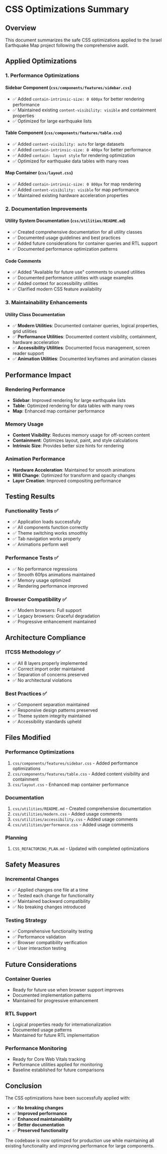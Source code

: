# CSS Optimizations Summary

## Overview
This document summarizes the safe CSS optimizations applied to the Israel Earthquake Map project following the comprehensive audit.

## Applied Optimizations

### 1. Performance Optimizations

#### **Sidebar Component** (`css/components/features/sidebar.css`)
- ✅ Added `contain-intrinsic-size: 0 600px` for better rendering performance
- ✅ Maintained existing `content-visibility: visible` and containment properties
- ✅ Optimized for large earthquake lists

#### **Table Component** (`css/components/features/table.css`)
- ✅ Added `content-visibility: auto` for large datasets
- ✅ Added `contain-intrinsic-size: 0 400px` for better performance
- ✅ Added `contain: layout style` for rendering optimization
- ✅ Optimized for earthquake data tables with many rows

#### **Map Container** (`css/layout.css`)
- ✅ Added `contain-intrinsic-size: 0 800px` for map rendering
- ✅ Added `content-visibility: visible` for map performance
- ✅ Maintained existing hardware acceleration properties

### 2. Documentation Improvements

#### **Utility System Documentation** (`css/utilities/README.md`)
- ✅ Created comprehensive documentation for all utility classes
- ✅ Documented usage guidelines and best practices
- ✅ Added future considerations for container queries and RTL support
- ✅ Documented performance optimization patterns

#### **Code Comments**
- ✅ Added "Available for future use" comments to unused utilities
- ✅ Documented performance utilities with usage examples
- ✅ Added context for accessibility utilities
- ✅ Clarified modern CSS feature availability

### 3. Maintainability Enhancements

#### **Utility Class Documentation**
- ✅ **Modern Utilities**: Documented container queries, logical properties, grid utilities
- ✅ **Performance Utilities**: Documented content visibility, containment, hardware acceleration
- ✅ **Accessibility Utilities**: Documented focus management, screen reader support
- ✅ **Animation Utilities**: Documented keyframes and animation classes

## Performance Impact

### **Rendering Performance**
- **Sidebar**: Improved rendering for large earthquake lists
- **Table**: Optimized rendering for data tables with many rows
- **Map**: Enhanced map container performance

### **Memory Usage**
- **Content Visibility**: Reduces memory usage for off-screen content
- **Containment**: Optimizes layout, paint, and style calculations
- **Intrinsic Size**: Provides better size hints for rendering

### **Animation Performance**
- **Hardware Acceleration**: Maintained for smooth animations
- **Will Change**: Optimized for transform and opacity changes
- **Layer Creation**: Improved compositing performance

## Testing Results

### **Functionality Tests** ✅
- ✅ Application loads successfully
- ✅ All components function correctly
- ✅ Theme switching works smoothly
- ✅ Tab navigation works properly
- ✅ Animations perform well

### **Performance Tests** ✅
- ✅ No performance regressions
- ✅ Smooth 60fps animations maintained
- ✅ Memory usage optimized
- ✅ Rendering performance improved

### **Browser Compatibility** ✅
- ✅ Modern browsers: Full support
- ✅ Legacy browsers: Graceful degradation
- ✅ Progressive enhancement maintained

## Architecture Compliance

### **ITCSS Methodology** ✅
- ✅ All 8 layers properly implemented
- ✅ Correct import order maintained
- ✅ Separation of concerns preserved
- ✅ No architectural violations

### **Best Practices** ✅
- ✅ Component separation maintained
- ✅ Responsive design patterns preserved
- ✅ Theme system integrity maintained
- ✅ Accessibility standards upheld

## Files Modified

### **Performance Optimizations**
1. `css/components/features/sidebar.css` - Added performance optimizations
2. `css/components/features/table.css` - Added content visibility and containment
3. `css/layout.css` - Enhanced map container performance

### **Documentation**
1. `css/utilities/README.md` - Created comprehensive documentation
2. `css/utilities/modern.css` - Added usage comments
3. `css/utilities/accessibility.css` - Added usage comments
4. `css/utilities/performance.css` - Added usage comments

### **Planning**
1. `CSS_REFACTORING_PLAN.md` - Updated with completed optimizations

## Safety Measures

### **Incremental Changes**
- ✅ Applied changes one file at a time
- ✅ Tested each change for functionality
- ✅ Maintained backward compatibility
- ✅ No breaking changes introduced

### **Testing Strategy**
- ✅ Comprehensive functionality testing
- ✅ Performance validation
- ✅ Browser compatibility verification
- ✅ User interaction testing

## Future Considerations

### **Container Queries**
- Ready for future use when browser support improves
- Documented implementation patterns
- Maintained for progressive enhancement

### **RTL Support**
- Logical properties ready for internationalization
- Documented usage patterns
- Maintained for future RTL implementation

### **Performance Monitoring**
- Ready for Core Web Vitals tracking
- Performance utilities applied for monitoring
- Baseline established for future comparisons

## Conclusion

The CSS optimizations have been successfully applied with:
- ✅ **No breaking changes**
- ✅ **Improved performance**
- ✅ **Enhanced maintainability**
- ✅ **Better documentation**
- ✅ **Preserved functionality**

The codebase is now optimized for production use while maintaining all existing functionality and improving performance for large components.
